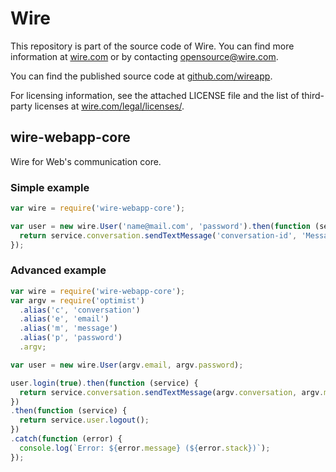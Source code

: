# Wire

This repository is part of the source code of Wire. You can find more information at [wire.com](https://wire.com) or by contacting opensource@wire.com.

You can find the published source code at [github.com/wireapp](https://github.com/wireapp).

For licensing information, see the attached LICENSE file and the list of third-party licenses at [wire.com/legal/licenses/](https://wire.com/legal/licenses/).

## wire-webapp-core

Wire for Web's communication core.

### Simple example

```javascript
var wire = require('wire-webapp-core');

var user = new wire.User('name@mail.com', 'password').then(function (service) {
  return service.conversation.sendTextMessage('conversation-id', 'Message');
});
```

### Advanced example

```javascript
var wire = require('wire-webapp-core');
var argv = require('optimist')
  .alias('c', 'conversation')
  .alias('e', 'email')
  .alias('m', 'message')
  .alias('p', 'password')
  .argv;

var user = new wire.User(argv.email, argv.password);

user.login(true).then(function (service) {
  return service.conversation.sendTextMessage(argv.conversation, argv.message);
})
.then(function (service) {
  return service.user.logout();
})
.catch(function (error) {
  console.log(`Error: ${error.message} (${error.stack})`);
});
```
